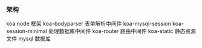 
### 架构
 koa node 框架
 koa-bodyparser 表单解析中间件
 koa-mysql-session koa-session-minimal 处理数据库中间件
 koa-router 路由中间件
 koa-static 静态资源文件
 mysql 数据库

 
 